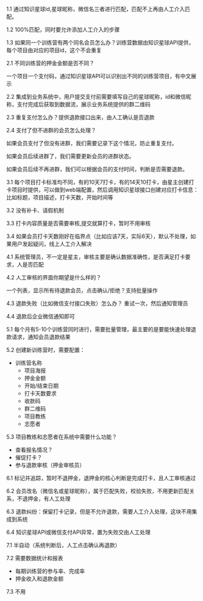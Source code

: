 1.1 通过知识星球id,星球昵称，微信名三者进行匹配，匹配不上再由人工介入匹配。

1.2 100%匹配，同时要允许添加人工介入的步骤

1.3 如果同一个训练营有两个同名会员怎么办？训练营数据由知识星球API提供，每个项目由对应的项目id，这个不会重复

2.1  不同训练营的押金金额是否不同？

一个项目一个支付码，通过知识星球API可以识别出不同的训练营项目，有中文展示

2.2 集成到业务系统中，用户提交支付前需要填写自己的星球昵称，id和微信昵称，支付完成后获取到数据流，展示业务系统提供的群二维码

2.3 重复支付怎么办？提供退款接口出来，由人工确认是否退款

2.4 支付了但不进群的会员怎么处理？

如果会员支付了但没有进群，我们需要记录下这个情况，防止重复支付。

如果会员后续进群了，我们需要更新会员的进群状态。

如果会员后续不再进群，我们可以根据会员的支付时间，判断是否需要退款。

3.1 每个项目打卡标准均不同，有的10天7打卡，有的14天10打卡，由星主创建打卡项目时提供，可以做到web端配置，然后调用知识星球接口创建对应打卡信息：比如标题，项目描述，打卡天数，开始时间等

3.2 没有补卡、请假机制

3.3  打卡内容质量是否需要审核,提交就算打卡，暂时不用审核

3.4 如果会员打卡天数刚好在临界点（比如应该7天，实际6天），默认不处理，如果用户发起疑问，线上人工介入解决

4.1 系统管理员，不一定是星主，审核主要是确认数据准确性，是否满足打卡要求，人是否匹配

4.2 人工审核的界面你期望是什么样的？

一个列表，显示所有待退款会员，点击确认/拒绝？支持批量操作

4.3 退款失败（比如微信支付接口失败）怎么办？ 重试一次，然后通知管理员

4.4 退款后企业微信通知即可

5.1 每个月有5-10个训练营同时进行，需要批量管理，最主要的是要能快速处理退款请求，通知会员退款结果

5.2 创建新训练营时，需要配置：

- 训练营名称
  - 项目海报
  - 押金金额
  - 开始/结束日期
  - 打卡天数要求
  - 收款码
  - 群二维码
  - 项目教练
  - 志愿者

5.3 项目教练和志愿者在系统中需要什么功能？
  - 查看报名情况？
  - 催促打卡？
  - 参与退款审核（押金审核员）

6.1  标记并追踪，暂时不退押金，退押金的核心判断是完成打卡，且人工审核通过

6.2 会员改名（微信名或星球昵称），属于匹配失败，校验失败，不用更新匹配关系，不退押金，有人工处理

6.3 退款纠纷：保留打卡记录，但是不允许退款，需要人工介入处理，这块不用集成到系统

6.4 知识星球API或微信支付API异常，置为失败交由人工处理

7.1 半自动（系统判断后，人工点击确认再退款）

7.2 需要数据统计和报表

  - 每期训练营的参与率、完成率
  - 押金收入和退款金额

7.3 不用
